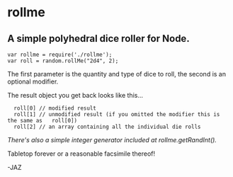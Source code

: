 rollme
======

A simple polyhedral dice roller for Node.
-----------------------------------------
~~~
var rollme = require('./rollme');  
var roll = random.rollMe("2d4", 2);
~~~

The first parameter is the quantity and type of dice to roll, the second is an optional modifier.

The result object you get back looks like this...
~~~
  roll[0] // modified result  
  roll[1] // unmodified result (if you omitted the modifier this is the same as   roll[0])  
  roll[2] // an array containing all the individual die rolls  
~~~

_There's also a simple integer generator included at rollme.getRandInt()._

Tabletop forever or a reasonable facsimile thereof!

-JAZ